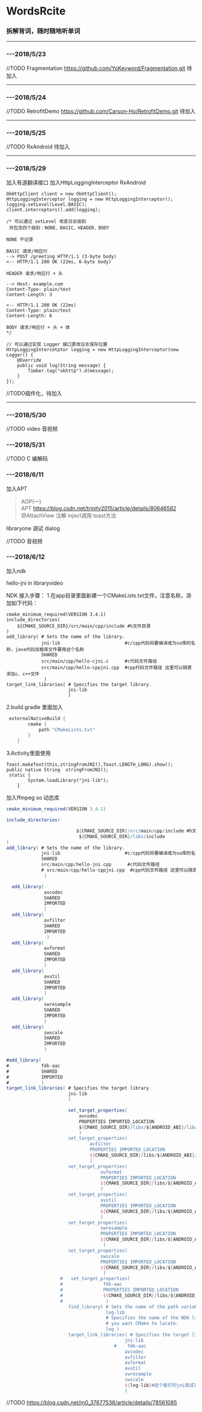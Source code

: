 # WordsRcite

### 拆解背词，随时随地听单词

--------------------------------------------------------------------------------

### ---2018/5/23
//TODO  Fragmentation   https://github.com/YoKeyword/Fragmentation.git  待加入

--------------------------------------------------------------------------------

### ---2018/5/24
//TODO  RetrofitDemo   https://github.com/Carson-Ho/RetrofitDemo.git 待加入

--------------------------------------------------------------------------------

### ---2018/5/25
//TODO  RxAndroid   待加入

--------------------------------------------------------------------------------

### ---2018/5/29
加入有道翻译接口
加入HttpLoggingInterceptor  RxAndroid
```
OkHttpClient client = new OkHttpClient();
HttpLoggingInterceptor logging = new HttpLoggingInterceptor();
logging.setLevel(Level.BASIC);
client.interceptors().add(logging);

/* 可以通过 setLevel 改变日志级别
 共包含四个级别：NONE、BASIC、HEADER、BODY

NONE 不记录

BASIC 请求/响应行
--> POST /greeting HTTP/1.1 (3-byte body)
<-- HTTP/1.1 200 OK (22ms, 6-byte body)

HEADER 请求/响应行 + 头

--> Host: example.com
Content-Type: plain/text
Content-Length: 3

<-- HTTP/1.1 200 OK (22ms)
Content-Type: plain/text
Content-Length: 6

BODY 请求/响应行 + 头 + 体
*/

// 可以通过实现 Logger 接口更改日志保存位置
HttpLoggingIntercetptor logging = new HttpLoggingInterceptor(new Logger() {
    @Override
    public void log(String message) {
        Timber.tag("okhttp").d(message);
    }
});
```

//TODO插件化，待加入

--------------------------------------------------------------------------------

### ---2018/5/30

//TODO  video 音视频

### ---2018/5/31

//TODO C 编解码

### ---2018/6/11
加入APT
>AOP(一)  
APT
https://blog.csdn.net/trinity2015/article/details/80646582
@AttachView 注解 inject调用 toast方法


libraryone 调试 dialog

//TODO 音视频

### ---2018/6/12
加入ndk

hello-jni in libraryvideo

 NDK 接入步骤：
1.在app目录里面新建一个CMakeLists.txt文件，注意名称，添加如下代码：
```
cmake_minimum_required(VERSION 3.4.1)
include_directories(
    ${CMAKE_SOURCE_DIR}/src/main/cpp/include #h文件目录
)
add_library( # Sets the name of the library.
             jni-lib                        #c/cpp代码将要编译成为so库的名称，java代码加载库文件要用这个名称
             SHARED
             src/main/cpp/hello-cjni.c      #c代码文件路径
             src/main/cpp/hello-cppjni.cpp  #cpp代码文件路径 这里可以随意添加c、c++文件
              )
target_link_libraries( # Specifies the target library.
                       jni-lib
                       )
```
2.build.gradle 里面加入
```groovy
 externalNativeBuild {
        cmake {
            path "CMakeLists.txt"
        }
    }
```
3.Activity里面使用
```
Toast.makeText(this,stringFromJNI(),Toast.LENGTH_LONG).show();
public native String  stringFromJNI();
 static {
        System.loadLibrary("jni-lib");
    }
```

加入ffmpeg so 动态库

```groovy
cmake_minimum_required(VERSION 3.4.1)

include_directories(

                          ${CMAKE_SOURCE_DIR}/src/main/cpp/include #h文件目录
                           ${CMAKE_SOURCE_DIR}/libs/include
)
add_library( # Sets the name of the library.
             jni-lib                        #c/cpp代码将要编译成为so库的名称，java代码加载库文件要用这个名称
             SHARED
             src/main/cpp/hello-jni.cpp      #c代码文件路径
             # src/main/cpp/hello-cppjni.cpp  #cpp代码文件路径 这里可以随意添加c、c++文件
              )

  add_library(
              avcodec
              SHARED
              IMPORTED
              )
  add_library(
              avfilter
              SHARED
              IMPORTED
               )
  add_library(
              avformat
              SHARED
              IMPORTED
              )
  add_library(
              avutil
              SHARED
              IMPORTED
              )
  add_library(
              swresample
              SHARED
              IMPORTED
              )
  add_library(
              swscale
              SHARED
              IMPORTED
              )

#add_library(
#            fdk-aac
#            SHARED
#            IMPORTED
#            )
target_link_libraries( # Specifies the target library.
                       jni-lib
                       )

                       set_target_properties(
                           avcodec
                           PROPERTIES IMPORTED_LOCATION
                           ${CMAKE_SOURCE_DIR}/libs/${ANDROID_ABI}/libavcodec.so
                           )
                       set_target_properties(
                               avfilter
                               PROPERTIES IMPORTED_LOCATION
                               ${CMAKE_SOURCE_DIR}/libs/${ANDROID_ABI}/libavfilter.so
                               )
                       set_target_properties(
                                   avformat
                                   PROPERTIES IMPORTED_LOCATION
                                   ${CMAKE_SOURCE_DIR}/libs/${ANDROID_ABI}/libavformat.so
                                   )
                       set_target_properties(
                                   avutil
                                   PROPERTIES IMPORTED_LOCATION
                                   ${CMAKE_SOURCE_DIR}/libs/${ANDROID_ABI}/libavutil.so
                                   )
                       set_target_properties(
                                   swresample
                                   PROPERTIES IMPORTED_LOCATION
                                   ${CMAKE_SOURCE_DIR}/libs/${ANDROID_ABI}/libswresample.so
                                    )
                       set_target_properties(
                                   swscale
                                   PROPERTIES IMPORTED_LOCATION
                                   ${CMAKE_SOURCE_DIR}/libs/${ANDROID_ABI}/libswscale.so
                                    )
                    #   set_target_properties(
                    #               fdk-aac
                    #               PROPERTIES IMPORTED_LOCATION
                    #               ${CMAKE_SOURCE_DIR}/libs/${ANDROID_ABI}/libfdk-aac.so
                    #                )
                       find_library( # Sets the name of the path variable.
                                     log-lib
                                     # Specifies the name of the NDK library that
                                     # you want CMake to locate.
                                     log )
                       target_link_libraries( # Specifies the target library.
                                            jni-lib
                                        #    fdk-aac
                                            avcodec
                                            avfilter
                                            avformat
                                            avutil
                                            swresample
                                            swscale
                                            ${log-lib}#这个是打印jni调试log要用到的库文件这里添加进来，最后打印视频时长就是用这个库打印
                                            )

```

//TODO https://blog.csdn.net/m0_37677536/article/details/78561085